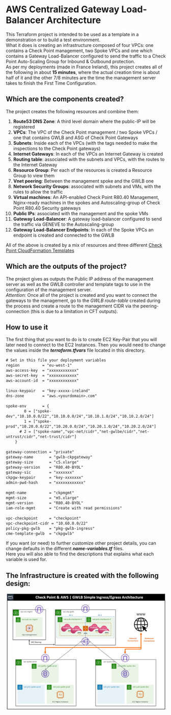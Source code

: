 # AWS Centralized Gateway Load-Balancer Architecture
This Terraform project is intended to be used as a template in a demonstration or to build a test environment.  
What it does is creating an infrastructure composed of four VPCs: one contains a Check Point management, two Spoke VPCs and one which contains a Gateway Load-Balancer configured to send the traffic to a Check Point Auto-Scaling Group for Inbound & Outbound protection.    
As per my deployments (made in France Ireland), this project creates all of the following in about __15 minutes__, where the actual creation time is about half of it and the other 7/8 minutes are the time the management server takes to finish the First Time Configuration.   


## Which are the components created?
The project creates the following resources and combine them:
1. **Route53 DNS Zone**: A third level domain where the public-IP will be registered
2. **VPCs**: The VPC of the Check Point management / two Spoke VPCs / one that contains GWLB and ASG of Check Point Gateways
3. **Subnets**: Inside each of the VPCs (with the tags needed to make the inspections to the Check Point gateways)
4. **Internet Gateways**: In each of the VPCs an Internet Gateway is created
5. **Routing table**: associated with the subnets and VPCs, with the routes to the Internet Gateway
6. **Resource Group**: Per each of the resources is created a Resource Group to view them
7. **Vnet peering**: Between the management spoke and the GWLB one
8. **Network Security Groups**: associated with subnets and VMs, with the rules to allow the traffic
9. **Virtual machines**: An API-enabled Check Point R80.40 Management, Nginx-ready machines in the spokes and Autoscaling-group of Check Point R80.40 Security gateways
10. **Public IPs**: associated with the management and the spoke VMs
11. **Gateway Load-Balancer**: A gateway load-balancer configured to send the traffic via GENEVE to the Autoscaling-group
12. **Gateway Load-Balancer Endpoints**: In each of the Spoke VPCs an endpoint is created and connected to the GWLB    
    
All of the above is created by a mix of resources and three different [Check Point CloudFormation Templates](https://supportcenter.checkpoint.com/supportcenter/portal?eventSubmit_doGoviewsolutiondetails=&solutionid=sk111013)    

## Which are the outputs of the project?
The project gives as outputs the Public IP address of the management server as well as the GWLB controller and template tags to use in the configuration of the management server.   
*Attention:* Once all of the project is created and you want to connect the gateways to the management, go to the *GWLB route-table* created during the process and create a route to the management CIDR via the peering-connection (this is due to a limitation in CFT outputs).

## How to use it
The first thing that you want to do is to create EC2 Key-Pair that you will later need to connect to the EC2 Instances.
Then you would need to change the values inside the __*terraform.tfvars*__ file located in this directory.

```hcl
# Set in this file your deployment variables
region          = "eu-west-1"
aws-access-key  = "xxxxxxxxxxxx"
aws-secret-key  = "xxxxxxxxxxxx"
aws-account-id  = "xxxxxxxxxxxx"

linux-keypair   = "key-xxxxx-ireland"
dns-zone        = "aws.<yourdomain>.com"

spoke-env       = {
        0 = ["spoke-dev","10.10.0.0/22","10.10.0.0/24","10.10.1.0/24","10.10.2.0/24"]
        1 = ["spoke-prod","10.20.0.0/22","10.20.0.0/24","10.20.1.0/24","10.20.2.0/24"]
      # 2 = ["spoke-name","vpc-net/cidr","net-gwlbe/cidr","net-untrust/cidr","net-trust/cidr"]
    }

gateway-connection = "private"
gateway-name       = "gwlb-ckpgateway"
gateway-size       = "c5.xlarge"
gateway-version    = "R80.40-BYOL"
gateway-sic        = "xxxxxxx"
ckpgw-keypair      = "key-xxxxxxx"
admin-pwd-hash     = "xxxxxxxxxxxx"

mgmt-name          = "ckpmgmt"
mgmt-size          = "m5.xlarge"
mgmt-version       = "R80.40-BYOL"
iam-role-mgmt      = "Create with read permissions"

vpc-checkpoint     = "checkpoint"
vpc-checkpoint-cidr = "10.60.0.0/22"
policy-pkg-gwlb    = "pkg-gwlb-ingress"
cme-template-gwlb  = "ckpgwlb"
```
If you want (or need) to further customize other project details, you can change defaults in the different __*name-variables.tf*__ files.   
Here you will also able to find the descriptions that explains what each variable is used for.

## The Infrastructure is created with the following design:
![Architectural Design](/zimages/aws-gwlb-simple-env.jpg)